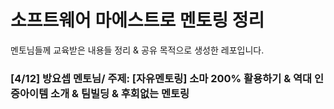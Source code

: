 # 소프트웨어 마에스트로 멘토링 정리 
멘토님들께 교육받은 내용들 정리 & 공유 목적으로 생성한 레포입니다. 

### [4/12] 방요셉 멘토님/ 주제: [자유멘토링] 소마 200% 활용하기 & 역대 인증아이템 소개 & 팀빌딩 & 후회없는 멘토링 
